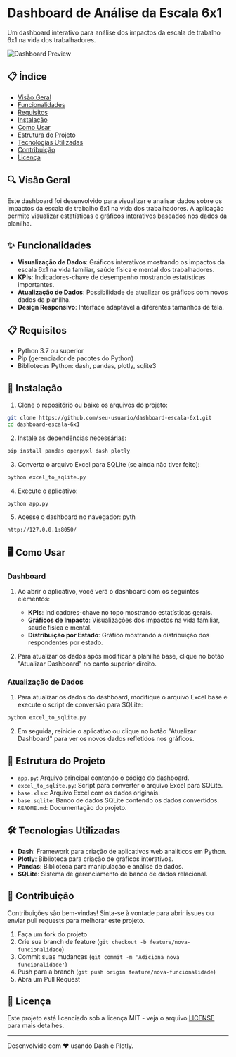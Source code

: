 # Dashboard de Análise da Escala 6x1

Um dashboard interativo para análise dos impactos da escala de trabalho 6x1 na vida dos trabalhadores.

![Dashboard Preview](https://via.placeholder.com/800x450?text=Dashboard+Preview)

## 📋 Índice

- [Visão Geral](#visão-geral)
- [Funcionalidades](#funcionalidades)
- [Requisitos](#requisitos)
- [Instalação](#instalação)
- [Como Usar](#como-usar)
- [Estrutura do Projeto](#estrutura-do-projeto)
- [Tecnologias Utilizadas](#tecnologias-utilizadas)
- [Contribuição](#contribuição)
- [Licença](#licença)

## 🔍 Visão Geral

Este dashboard foi desenvolvido para visualizar e analisar dados sobre os impactos da escala de trabalho 6x1 na vida dos trabalhadores. A aplicação permite visualizar estatísticas e gráficos interativos baseados nos dados da planilha.

## ✨ Funcionalidades

- **Visualização de Dados**: Gráficos interativos mostrando os impactos da escala 6x1 na vida familiar, saúde física e mental dos trabalhadores.
- **KPIs**: Indicadores-chave de desempenho mostrando estatísticas importantes.
- **Atualização de Dados**: Possibilidade de atualizar os gráficos com novos dados da planilha.
- **Design Responsivo**: Interface adaptável a diferentes tamanhos de tela.

## 📋 Requisitos

- Python 3.7 ou superior
- Pip (gerenciador de pacotes do Python)
- Bibliotecas Python: dash, pandas, plotly, sqlite3

## 🚀 Instalação

1. Clone o repositório ou baixe os arquivos do projeto:

```bash
git clone https://github.com/seu-usuario/dashboard-escala-6x1.git
cd dashboard-escala-6x1
```

2. Instale as dependências necessárias:

```bash
pip install pandas openpyxl dash plotly
```

3. Converta o arquivo Excel para SQLite (se ainda não tiver feito):

```bash
python excel_to_sqlite.py
```

4. Execute o aplicativo:

```bash
python app.py
```

5. Acesse o dashboard no navegador:
pyth
```
http://127.0.0.1:8050/
```

## 🖥️ Como Usar

### Dashboard

1. Ao abrir o aplicativo, você verá o dashboard com os seguintes elementos:
   - **KPIs**: Indicadores-chave no topo mostrando estatísticas gerais.
   - **Gráficos de Impacto**: Visualizações dos impactos na vida familiar, saúde física e mental.
   - **Distribuição por Estado**: Gráfico mostrando a distribuição dos respondentes por estado.

2. Para atualizar os dados após modificar a planilha base, clique no botão "Atualizar Dashboard" no canto superior direito.

### Atualização de Dados

1. Para atualizar os dados do dashboard, modifique o arquivo Excel base e execute o script de conversão para SQLite:

```bash
python excel_to_sqlite.py
```

2. Em seguida, reinicie o aplicativo ou clique no botão "Atualizar Dashboard" para ver os novos dados refletidos nos gráficos.

## 📁 Estrutura do Projeto

- `app.py`: Arquivo principal contendo o código do dashboard.
- `excel_to_sqlite.py`: Script para converter o arquivo Excel para SQLite.
- `base.xlsx`: Arquivo Excel com os dados originais.
- `base.sqlite`: Banco de dados SQLite contendo os dados convertidos.
- `README.md`: Documentação do projeto.

## 🛠️ Tecnologias Utilizadas

- **Dash**: Framework para criação de aplicativos web analíticos em Python.
- **Plotly**: Biblioteca para criação de gráficos interativos.
- **Pandas**: Biblioteca para manipulação e análise de dados.
- **SQLite**: Sistema de gerenciamento de banco de dados relacional.

## 🤝 Contribuição

Contribuições são bem-vindas! Sinta-se à vontade para abrir issues ou enviar pull requests para melhorar este projeto.

1. Faça um fork do projeto
2. Crie sua branch de feature (`git checkout -b feature/nova-funcionalidade`)
3. Commit suas mudanças (`git commit -m 'Adiciona nova funcionalidade'`)
4. Push para a branch (`git push origin feature/nova-funcionalidade`)
5. Abra um Pull Request

## 📄 Licença

Este projeto está licenciado sob a licença MIT - veja o arquivo [LICENSE](LICENSE) para mais detalhes.

---

Desenvolvido com ❤️ usando Dash e Plotly.
